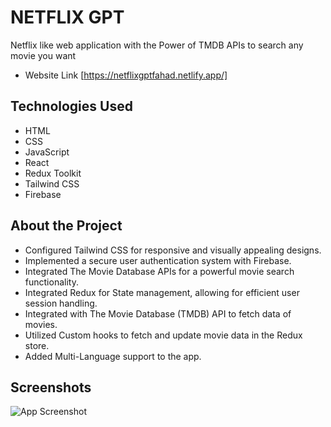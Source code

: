 
# NETFLIX GPT

Netflix like web application with the Power of TMDB APIs to search any movie you want
- Website Link [https://netflixgptfahad.netlify.app/]


## Technologies Used

- HTML 
- CSS 
- JavaScript 
- React
- Redux Toolkit
- Tailwind CSS
- Firebase 


## About the Project

- Configured Tailwind CSS for responsive and visually appealing designs.
- Implemented a secure user authentication system with Firebase.
- Integrated The Movie Database APIs for a powerful movie search functionality.
- Integrated Redux for State management, allowing for efficient user session handling.
- Integrated with The Movie Database (TMDB) API to fetch data of movies.
- Utilized Custom hooks to fetch and update movie data in the Redux store.
- Added Multi-Language support to the app.

  
## Screenshots

![App Screenshot](https://geekflare.com/wp-content/uploads/2022/03/Netflix-Screenshot-1.jpg)

